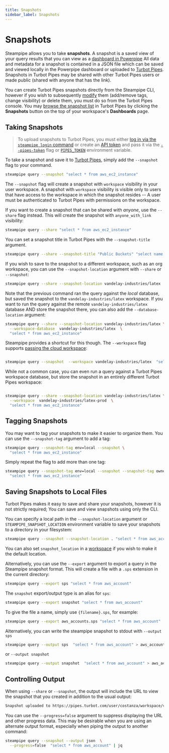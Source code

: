```yaml
---
title: Snapshots
sidebar_label: Snapshots
---
```


# Snapshots

Steampipe allows you to take **snapshots**.  A snapshot is a saved view of your query results that you can view as a [dashboard in Powerpipe](https://powerpipe.io/docs/run/dashboard)  All data and metadata for a snapshot is contained in a JSON file which can be saved and viewed locally in the Powerpipe dashboard or uploaded to [Turbot Pipes](https://turbot.com/pipes/docs).  Snapshots in Turbot Pipes may be shared with other Turbot Pipes users or made public (shared with anyone that has the link).

You can create Turbot Pipes snapshots directly from the Steampipe CLI, however if you wish to subsequently [modify](https://turbot.com/pipes/docs/dashboards#managing-snapshots) them (add/remove tags, change visibility) or delete them, you must do so from the Turbot Pipes console. You may [browse the snapshot list](https://turbot.com/pipes/docs/dashboards#browsing-snapshots) in Turbot Pipes by clicking the **Snapshots** button on the top of your workspace's **Dashboards** page.


## Taking Snapshots

> To upload snapshots to Turbot Pipes, you must either [log in via the `steampipe login` command](/docs/reference/cli/login) or create an [API token](https://turbot.com/pipes/docs/profile#tokens) and pass it via the [`--pipes-token`](/docs/reference/cli/overview#global-flags) flag or [`PIPES_TOKEN`](/docs/reference/env-vars/pipes_token) environment variable.

To take a snapshot and save it to [Turbot Pipes](https://turbot.com/pipes/docs), simply add the `--snapshot` flag to your command.  

```bash
steampipe query --snapshot "select * from aws_ec2_instance" 
```

The `--snapshot` flag will create a snapshot with `workspace` visibility in your user workspace. A snapshot with `workspace` visibility is visible only to users that have access to the workspace in which the snapshot resides -- A user must be authenticated to Turbot Pipes with permissions on the workspace.

If you want to create a snapshot that can be shared with *anyone*, use the `--share` flag instead. This will create the snapshot with `anyone_with_link` visibility:

```bash
steampipe query --share "select * from aws_ec2_instance" 
```


You can set a snapshot title in Turbot Pipes with the `--snapshot-title` argument.

```bash
steampipe query --share --snapshot-title "Public Buckets" "select name from aws_s3_bucket where bucket_policy_is_public" 
```


If you wish to save to the snapshot to a different workspace, such as an org workspace, you can use the `--snapshot-location` argument with `--share` or `--snapshot`:

```bash
steampipe query --share --snapshot-location vandelay-industries/latex  "select * from aws_ec2_instance" 
```

Note that the previous command ran the query against the *local* database, but saved the snapshot to the `vandelay-industries/latex` workspace.  If you want to run the query against the remote `vandelay-industries/latex` database AND store the snapshot there, you can also add the `--database-location` argument:

```bash
steampipe query --share --snapshot-location vandelay-industries/latex \
  --workspace-database  vandelay-industries/latex  \
  "select * from aws_ec2_instance" 
```

Steampipe provides a shortcut for this though.  The `--workspace` flag supports [passing the cloud workspace](/docs/managing/workspaces#implicit-workspaces):
```bash

steampipe query --snapshot  --workspace vandelay-industries/latex  "select * from aws_ec2_instance" 

```

While not a common case, you can even run a query against a Turbot Pipes workspace database, but store the snapshot in an entirely different Turbot Pipes workspace:
```bash

steampipe query --share --snapshot-location vandelay-industries/latex \
  --workspace  vandelay-industries/latex-prod  \
  "select * from aws_ec2_instance" 
```


## Tagging Snapshots

You may want to tag your snapshots to make it easier to organize them.  You can use the `--snapshot-tag` argument to add a tag:

```bash
steampipe query --snapshot-tag env=local --snapshot \
  "select * from aws_ec2_instance" 
```

Simply repeat the flag to add more than one tag:
```bash
steampipe query --snapshot-tag env=local --snapshot --snapshot-tag owner=george \
  "select * from aws_ec2_instance" 

```


## Saving Snapshots to Local Files

Turbot Pipes makes it easy to save and share your snapshots, however it is not strictly required;  You can save and view snapshots using only the CLI.  

You can specify a local path in the `--snapshot-location` argument or `STEAMPIPE_SNAPSHOT_LOCATION` environment variable to save your snapshots to a directory in your filesystem:

```bash
steampipe query --snapshot --snapshot-location . "select * from aws_account"
```

You can also set `snapshot_location` in a [workspace](/docs/managing/workspaces) if you wish to make it the default location.


Alternatively, you can use the `--export` argument to export a query in the Steampipe snapshot format.  This will create a file with a `.sps` extension in the current directory:

```bash
steampipe query --export sps "select * from aws_account"
```

The `snapshot` export/output type is an alias for `sps`:

```bash
steampipe query --export snapshot "select * from aws_account"
```

To give the file a name, simply use `{filename}.sps`, for example:

```bash
steampipe query --export aws_accounts.sps "select * from aws_account"
```

Alternatively, you can write the steampipe snapshot to stdout with `--output sps`
```bash
steampipe query --output sps  "select * from aws_account" > aws_accounts.sps
```

or `--output snapshot`
```bash
steampipe query --output snapshot  "select * from aws_account" > aws_accounts.sps
```


## Controlling Output
When using `--share` or `--snapshot`, the output will include the URL to view the snapshot that you created in addition to the usual output:
```bash
Snapshot uploaded to https://pipes.turbot.com/user/costanza/workspace/vandelay/snapshot/snap_abcdefghij0123456789_asdfghjklqwertyuiopzxcvbn
```

You can use the `--progress=false` argument to suppress displaying the URL and other progress data.  This may be desirable when you are using an alternate output format, especially when piping the output to another command:

```bash
steampipe query --snapshot --output json  \
  --progress=false  "select * from aws_account" | jq
```
